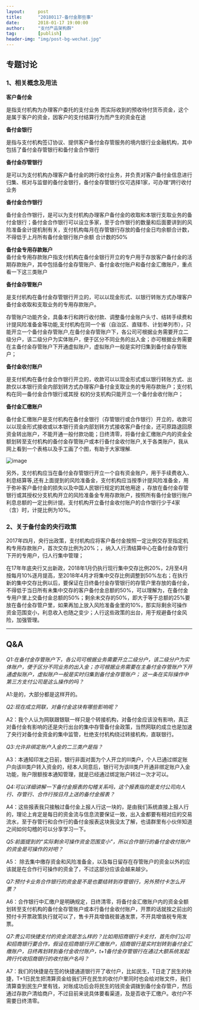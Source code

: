 ```yaml
---                                                                         
layout:     post                                            
title:      "20180117-备付金那些事"                                                                           
date:       2018-01-17 19:00:00                                                                           
author:     "支付产品架构群"                                      
tag:		[publish]                                
header-img: "img/post-bg-wechat.jpg"                                     
---   
```


## 专题讨论

### 1、相关概念及用法

**客户备付金**  

是指支付机构为办理客户委托的支付业务 而实际收到的预收待付货币资金，这个是属于客户的资金，因客户的支付结算行为而产生的资金在途  

**备付金银行**  

是指与支付机构签订协议、提供客户备付金存管服务的境内银行业金融机构，其中包括了备付金存管银行和备付金合作银行   

**备付金存管银行**  

是可以为支付机构办理客户备付金的跨行收付业务，并负责对客户备付金信息进行归集、核对与监督的备付金银行，备付金存管银行仅可选择1家，可办理“跨行收付业务  

**备付金合作银行**  

备付金合作银行，是可以为支付机构办理客户备付金的收取和本银行支取业务的备付金银行；备付金合作银行可以设立多家，至于合作银行的数量和后面要讲到的风险准备金计提机制有关，支付机构每月在存管银行存放的备付金日均余额合计数，不得低于上月所有备付金银行账户余额 合计数的50%  

**备付金专用存款账户**  
 备付金专用存款账户指支付机构在备付金银行开立的专户用于存放客户备付金的活期存款账户，其中包括备付金存管账户、备付金收付账户和备付金汇缴账户，重点看一下这三类账户 
 
**备付金存管账户**  

是支付机构在备付金存管银行开立的，可以以现金形式、以银行转账方式办理客户备付金收取和支取业务的专用存款账户。  

存管账户功能齐全，具备本行和跨行收付款、调整备付金账户头寸、结转手续费和计提风险准备金等功能,支付机构在同一个省（自治区、直辖市、计划单列市），只能开立一个备付金存管账户,在备付金存管账户下，各公司可根据业务需要开立二级分户，该二级分户为实体账户，便于区分不同业务的出入金；亦可根据业务需要在主备付金存管账户下开通虚拟账户，虚拟账户一般是实时归集到备付金存管账户； 

**备付金收付账户**   

是支付机构在备付金合作银行开立的，收款可以以现金形式或以银行转账方式、出款仅以本银行资金内部划转方式办理客户备付金支取业务的专用存款账户；支付机构在同一备付金合作银行或其授 权的分支机构只能开立一个备付金收付账户； 

**备付金汇缴账户**  

备付金汇缴账户是支付机构在备付金银行（存管银行或合作银行）开立的，收款可以以现金形式接收或以本银行资金内部划转方式接收客户备付金，还可原路退回原资金转出账户，不能开通一般付款功能；日终清零，将备付金汇缴账户内的资金全额划转至支付机构的备付金存管账户或本行备付金收付账户,关于各类账户，我从网上看到一个表格以及手工画了个图，有助于大家理解.

![image](http://static.cocolian.cn/img/201801/20180117_184917.png)

另外，支付机构应当在备付金存管银行开立一个自有资金账户，用于手续费收入、利息结算等,还有上面提到的风险准备金，支付机构应当按季计提风险准备金，用于弥补客户备付金的损失以及中国人民银行规定的其他用途 ，存放在备付金存管银行或其授权分支机构开立的风险准备金专用存款账户，按照所有备付金银行账户利息总额的一定比例计提。支付机构开立备付金收付账户的合作银行少于4家（含）时，计提比例为10%。

### 2、关于备付金的央行政策

2017年四月，央行出政策，支付机构应将客户备付金按照一定比例交存至指定机构专用存款账户，首次交存比例为20%；，纳入人行清结算中心在备付金存管行下开的专用户，归人行集中管理； 

在17年年底央行又出新政，2018年1月仍执行现行集中交存比例20%，2月至4月按每月10%逐月提高，至2018年4月才将集中交存比例调整到50%左右；在执行新的集中交存比例以后，要保证在日终备付金存管银行的存管户里存放的备付金，不得低于当日所有未集中交存的客户备付金总额的50%，可以理解为，在备付金专用户里上交备付金总额的50%；剩余未交存的50%，即大于等于总额的25%要放在备付金存管户里，如果再加上放入风险准备金里的10%，那实际剩余可操作资金范围变小，利息收入也随之变少；人行这些政策的出台，用于规避备付金风险，加强管理。

---

## Q&A

*Q1:在备付金存管账户下，各公司可根据业务需要开立二级分户，该二级分户为实体账户，便于区分不同业务的出入金；亦可根据业务需要在主备付金存管账户下开通虚拟账户，虚拟账户一般是实时归集到备付金存管账户； 这一条在实际操作中第三方支付公司是这么操作的吗？*

A1:是的，大部分都是这样开的。

*Q2:现在成立网联，对备付金这块有哪些影响呢？*

A2：我个人认为网联跟银联一样只是个转接机构，对备付金应该没有影响，真正对备付金有影响的还是央行出台的集中存管备付金政策，当然网联的成立也是加速了央行对备付金资金的集中监管，杜绝支付机构绕过转接机构，直联银行。

*Q3:允许非绑定账户入金的二三类户是指？*

A3：本通知印发之日前，银行非面对面为个人开立的Ⅲ类户，个人已通过绑定账户向该Ⅲ类户转入资金的，经本人同意后，银行可为该Ⅲ类户开通非绑定账户入金功能，账户限额按本通知管理，就是已经通过绑定账户转过一次才可以。

*Q4:可以详细讲解一下备付金报表的勾稽关系吗，这个报表指的是支付公司向人行、存管行、合作行按日月上送的备付金报表？*

A4：这些报表我只接触过备付金上报人行这一块的，是由我们系统直接上报人行的，理论上肯定是每日的资金流与信息流要保证一致，出入金都要有相对应的交易流水，至于存管行和合作行的备付金报表这块我没太了解，也请群里有小伙伴知道之间如何勾稽的可以分享学习一下。

*Q5:前面提到的“实际剩余可操作资金范围变小”，所以合作银行的备付金收付账户的资金是可操作的对吧？*

A5： 除去集中缴存资金和风险准备金，以及每日留存在存管账户的资金以外的应该就是在合作行可操作的资金了，不过这部分应该会越来越少。

*Q7:预付卡业务合作银行的资金是不是也要结转到存管银行，另外预付卡怎么开票？*

A6：合作银行中汇缴户是明确规定，日终清零，将备付金汇缴账户内的资金全额划转至支付机构的备付金存管账户或本行备付金收付账户，开票的话就按之前出的预付卡开票政策执行就可以了，售卡开具增值税普通发票，不开具增值税专用发票。

*Q7:贵公司快捷支付的资金流是怎么样的？比如用招商银行卡支付，首先你们公司和招商银行要合作，假设在招商银行开汇缴账户，招商银行是实时划转到备付金汇缴账户，日终再划转到备付金收付账户，t+1备付金存管银行在通过大额系统发起跨行代收招商银行的收付账户名吗？*

A7：我们的快捷是在签的快捷通道银行开了收付户，比如民生，T日走了民生的快捷，T+1日民生把清算资金给我们开在民生的收付户里同时也会给对账文件，我们清算查到民生户里有钱，对账成功后会将民生的钱资金调拨到备付金存管户，然后通过存款户清给商户，不过目前来说具体要看渠道，及是否收于汇缴户。收付户不需要日终清零。